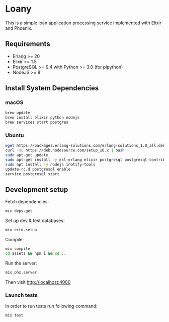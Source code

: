 # Loany

This is a simple loan application processing service implemented with Elixir and Phoenix.

## Requirements

* Erlang >= 20
* Elixir >= 1.5
* PostgreSQL >= 9.4 with Python >= 3.0 (for plpython)
* NodeJS >= 8

## Install System Dependencies

### macOS

```bash
brew update
brew install elixir python nodejs
brew services start postgres
```


### Ubuntu

```bash
wget https://packages.erlang-solutions.com/erlang-solutions_1.0_all.deb && sudo dpkg -i erlang-solutions_1.0_all.deb
curl -sL https://deb.nodesource.com/setup_10.x | bash -
sudo apt-get update
sudo apt-get install -y esl-erlang elixir postgresql postgresql-contrib
sudo apt install -y nodejs inotify-tools
update-rc.d postgresql enable
service postgresql start
```

## Development setup

Fetch dependencies:

```bash
mix deps.get
```

Set up dev & test databases:

```bash
mix ecto.setup
```

Compile:

```bash
mix compile
cd assets && npm i && cd ..
```

Run the server:

```bash
mix phx.server
```

Then visit [http://localhost:4000]()

### Launch tests

In order to run tests run following command:

```bash
mix test
```
